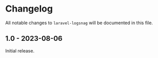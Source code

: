 # Changelog

All notable changes to `laravel-logsnag` will be documented in this file.

## 1.0 - 2023-08-06

Initial release.
